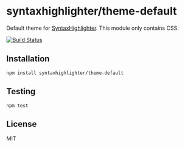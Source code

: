 # syntaxhighlighter/theme-default

Default theme for [SyntaxHighlighter](https://github.com/syntaxhighlighter). This module only contains CSS.

[![Build Status](https://travis-ci.org/alexgorbatchev/theme-default.svg)](https://travis-ci.org/alexgorbatchev/theme-default)

## Installation

    npm install syntaxhighlighter/theme-default

## Testing

    npm test

## License

MIT
